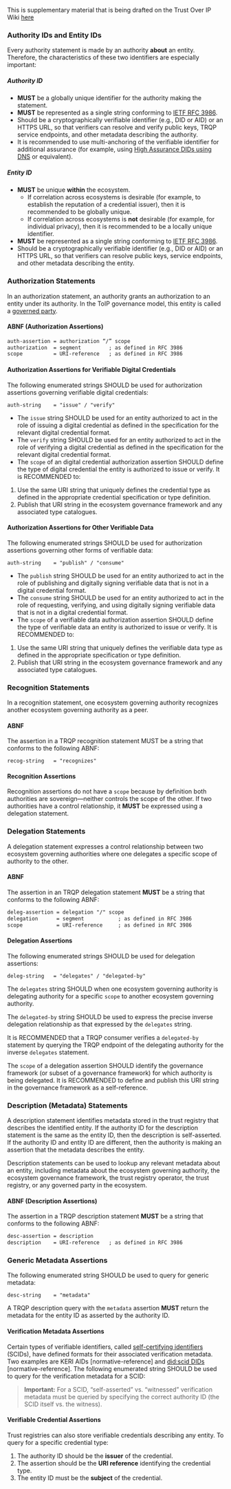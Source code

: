 This is supplementary material that is being drafted on the Trust Over IP Wiki [here](https://lf-toip.atlassian.net/wiki/spaces/HOME/pages/149749777/TRQP+Query+Vocabulary)

### Authority IDs and Entity IDs

Every authority statement is made by an authority **about** an entity. Therefore, the characteristics of these two identifiers are especially important:

##### Authority ID
- **MUST** be a globally unique identifier for the authority making the statement.  
- **MUST** be represented as a single string conforming to [IETF RFC&nbsp;3986](https://datatracker.ietf.org/doc/html/rfc3986).  
- Should be a cryptographically verifiable identifier (e.g., DID or AID) or an HTTPS URL, so that verifiers can resolve and verify public keys, TRQP service endpoints, and other metadata describing the authority.  
- It is recommended to use multi-anchoring of the verifiable identifier for additional assurance (for example, using [High Assurance DIDs using DNS](https://www.ietf.org/archive/id/draft-carter-high-assurance-dids-with-dns-03.html) or equivalent).

##### Entity ID
- **MUST** be unique **within** the ecosystem.  
  - If correlation across ecosystems is desirable (for example, to establish the reputation of a credential issuer), then it is recommended to be globally unique.  
  - If correlation across ecosystems is **not** desirable (for example, for individual privacy), then it is recommended to be a locally unique identifier.  
- **MUST** be represented as a single string conforming to [IETF RFC&nbsp;3986](https://datatracker.ietf.org/doc/html/rfc3986).  
- Should be a cryptographically verifiable identifier (e.g., DID or AID) or an HTTPS URL, so that verifiers can resolve public keys, service endpoints, and other metadata describing the entity.

### Authorization Statements

In an authorization statement, an authority grants an authorization to an entity under its authority. In the ToIP governance model, this entity is called a [governed party](https://glossary.trustoverip.org/#term:governed-party).

#### ABNF (Authorization Assertions)
```txt
auth-assertion = authorization “/” scope
authorization  = segment         ; as defined in RFC 3986
scope          = URI-reference   ; as defined in RFC 3986
```

#### Authorization Assertions for Verifiable Digital Credentials

The following enumerated strings SHOULD be used for authorization assertions governing verifiable digital credentials:

`auth-string	= "issue" / "verify"`

- The `issue` string SHOULD be used for an entity authorized to act in the role of issuing a digital credential as defined in the specification for the relevant digital credential format.
- The `verify` string SHOULD be used for an entity authorized to act in the role of verifying a digital credential as defined in the specification for the relevant digital credential format.
- The `scope` of an digital credential authorization assertion SHOULD define the type of digital credential the entity is authorized to issue or verify. It is RECOMMENDED to:

1. Use the same URI string that uniquely defines the credential type as defined in the appropriate credential specification or type definition.  
2. Publish that URI string in the ecosystem governance framework and any associated type catalogues.

#### Authorization Assertions for Other Verifiable Data

The following enumerated strings SHOULD be used for authorization assertions governing other forms of verifiable data:

`auth-string	= "publish" / "consume"`

- The `publish` string SHOULD be used for an entity authorized to act in the role of publishing and digitally signing verifiable data that is not in a digital credential format.
- The `consume` string SHOULD be used for an entity authorized to act in the role of requesting, verifying, and using digitally signing verifiable data that is not in a digital credential format.
- The `scope` of a verifiable data authorization assertion SHOULD define the type of verifiable data an entity is authorized to issue or verify. It is RECOMMENDED to:

1. Use the same URI string that uniquely defines the verifiable data type as defined in the appropriate specification or type definition.  
2. Publish that URI string in the ecosystem governance framework and any associated type catalogues.


### Recognition Statements

In a recognition statement, one ecosystem governing authority recognizes another ecosystem governing authority as a peer.

#### ABNF

The assertion in a TRQP recognition statement MUST be a string that conforms to the following ABNF:

`recog-string	= "recognizes"`

#### Recognition Assertions

Recognition assertions do not have a `scope` because by definition both authorities are sovereign—neither controls the scope of the other. If two authorities have a control relationship, it **MUST** be expressed using a delegation statement.

### Delegation Statements

A delegation statement expresses a control relationship between two ecosystem governing authorities where one delegates a specific scope of authority to the other.

#### ABNF

The assertion in an TRQP delegation statement **MUST** be a string that conforms to the following ABNF:

```txt
deleg-assertion	= delegation "/" scope
delegation		= segment			; as defined in RFC 3986  
scope			= URI-reference		; as defined in RFC 3986
```
#### Delegation Assertions
    
The following enumerated strings SHOULD be used for delegation assertions:

`deleg-string	= "delegates" / "delegated-by"`

The `delegates` string SHOULD when one ecosystem governing authority is delegating authority for a specific `scope` to another ecosystem governing authority.

The `delegated-by` string SHOULD be used to express the precise inverse delegation relationship as that expressed by the `delegates` string.

It is RECOMMENDED that a TRQP consumer verifies a `delegated-by` statement by querying the TRQP endpoint of the delegating authority for the inverse `delegates` statement.

The `scope` of a delegation assertion SHOULD identify the governance framework (or subset of a governance framework) for which authority is being delegated. It is RECOMMENDED to define and publish this URI string in the governance framework as a self-reference.


### Description (Metadata) Statements

A description statement identifies metadata stored in the trust registry that describes the identified entity. If the authority ID for the description statement is the same as the entity ID, then the description is self-asserted. If the authority ID and entity ID are different, then the authority is making an assertion that the metadata describes the entity.

Description statements can be used to lookup any relevant metadata about an entity, including metadata about the ecosystem governing authority, the ecosystem governance framework, the trust registry operator, the trust registry, or any governed party in the ecosystem.


#### ABNF (Description Assertions)

The assertion in a TRQP description statement **MUST** be a string that conforms to the following ABNF: 

```txt
desc-assertion = description
description    = URI-reference   ; as defined in RFC 3986
```

### Generic Metadata Assertions

The following enumerated string SHOULD be used to query for generic metadata:

`desc-string	= "metadata"`

A TRQP description query with the `metadata` assertion **MUST** return the metadata
for the entity ID as asserted by the authority ID.

#### Verification Metadata Assertions

Certain types of verifiable identifiers, called [self-certifying identifiers](https://glossary.trustoverip.org/#term:self-certifying-identifier) (SCIDs), have defined formats for their associated verification metadata. Two examples are KERI AIDs \[normative-reference\] and [did:scid DIDs](https://lf-toip.atlassian.net/wiki/spaces/HOME/pages/88572360/DID+SCID+Method+Specification) \[normative-reference\]. The following enumerated string SHOULD be used to query for the verification metadata for a SCID:

> **Important:** For a SCID, “self-asserted” vs. “witnessed” verification metadata must be queried by specifying the correct authority ID (the SCID itself vs. the witness).

#### Verifiable Credential Assertions

Trust registries can also store verifiable credentials describing any entity. To query for a specific credential type:

1. The authority ID should be the **issuer** of the credential.  
2. The assertion should be the **URI reference** identifying the credential type.  
3. The entity ID must be the **subject** of the credential.



